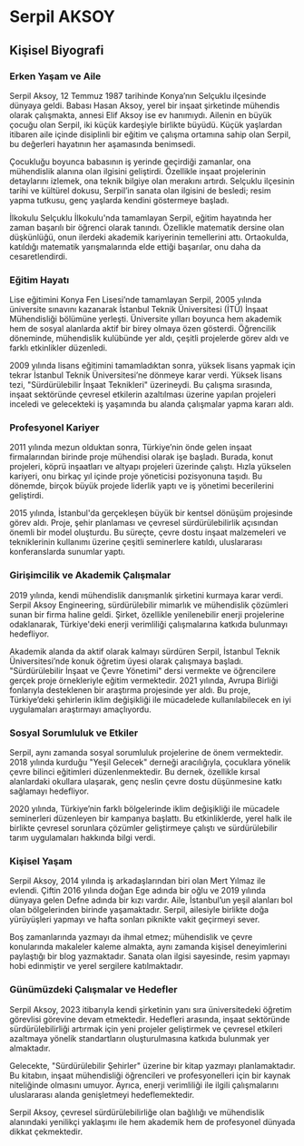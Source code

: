 # Serpil AKSOY

## Kişisel Biyografi

### Erken Yaşam ve Aile

Serpil Aksoy, 12 Temmuz 1987 tarihinde Konya’nın Selçuklu ilçesinde dünyaya geldi. Babası Hasan Aksoy, yerel bir inşaat şirketinde mühendis olarak çalışmakta, annesi Elif Aksoy ise ev hanımıydı. Ailenin en büyük çocuğu olan Serpil, iki küçük kardeşiyle birlikte büyüdü. Küçük yaşlardan itibaren aile içinde disiplinli bir eğitim ve çalışma ortamına sahip olan Serpil, bu değerleri hayatının her aşamasında benimsedi.

Çocukluğu boyunca babasının iş yerinde geçirdiği zamanlar, ona mühendislik alanına olan ilgisini geliştirdi. Özellikle inşaat projelerinin detaylarını izlemek, ona teknik bilgiye olan merakını artırdı. Selçuklu ilçesinin tarihi ve kültürel dokusu, Serpil’in sanata olan ilgisini de besledi; resim yapma tutkusu, genç yaşlarda kendini göstermeye başladı.

İlkokulu Selçuklu İlkokulu'nda tamamlayan Serpil, eğitim hayatında her zaman başarılı bir öğrenci olarak tanındı. Özellikle matematik dersine olan düşkünlüğü, onun ilerdeki akademik kariyerinin temellerini attı. Ortaokulda, katıldığı matematik yarışmalarında elde ettiği başarılar, onu daha da cesaretlendirdi.

### Eğitim Hayatı

Lise eğitimini Konya Fen Lisesi’nde tamamlayan Serpil, 2005 yılında üniversite sınavını kazanarak İstanbul Teknik Üniversitesi (İTÜ) İnşaat Mühendisliği bölümüne yerleşti. Üniversite yılları boyunca hem akademik hem de sosyal alanlarda aktif bir birey olmaya özen gösterdi. Öğrencilik döneminde, mühendislik kulübünde yer aldı, çeşitli projelerde görev aldı ve farklı etkinlikler düzenledi.

2009 yılında lisans eğitimini tamamladıktan sonra, yüksek lisans yapmak için tekrar İstanbul Teknik Üniversitesi’ne dönmeye karar verdi. Yüksek lisans tezi, "Sürdürülebilir İnşaat Teknikleri" üzerineydi. Bu çalışma sırasında, inşaat sektöründe çevresel etkilerin azaltılması üzerine yapılan projeleri inceledi ve gelecekteki iş yaşamında bu alanda çalışmalar yapma kararı aldı.

### Profesyonel Kariyer

2011 yılında mezun olduktan sonra, Türkiye’nin önde gelen inşaat firmalarından birinde proje mühendisi olarak işe başladı. Burada, konut projeleri, köprü inşaatları ve altyapı projeleri üzerinde çalıştı. Hızla yükselen kariyeri, onu birkaç yıl içinde proje yöneticisi pozisyonuna taşıdı. Bu dönemde, birçok büyük projede liderlik yaptı ve iş yönetimi becerilerini geliştirdi.

2015 yılında, İstanbul'da gerçekleşen büyük bir kentsel dönüşüm projesinde görev aldı. Proje, şehir planlaması ve çevresel sürdürülebilirlik açısından önemli bir model oluşturdu. Bu süreçte, çevre dostu inşaat malzemeleri ve tekniklerinin kullanımı üzerine çeşitli seminerlere katıldı, uluslararası konferanslarda sunumlar yaptı.

### Girişimcilik ve Akademik Çalışmalar

2019 yılında, kendi mühendislik danışmanlık şirketini kurmaya karar verdi. Serpil Aksoy Engineering, sürdürülebilir mimarlık ve mühendislik çözümleri sunan bir firma haline geldi. Şirket, özellikle yenilenebilir enerji projelerine odaklanarak, Türkiye'deki enerji verimliliği çalışmalarına katkıda bulunmayı hedefliyor.

Akademik alanda da aktif olarak kalmayı sürdüren Serpil, İstanbul Teknik Üniversitesi’nde konuk öğretim üyesi olarak çalışmaya başladı. "Sürdürülebilir İnşaat ve Çevre Yönetimi" dersi vermekte ve öğrencilere gerçek proje örnekleriyle eğitim vermektedir. 2021 yılında, Avrupa Birliği fonlarıyla desteklenen bir araştırma projesinde yer aldı. Bu proje, Türkiye’deki şehirlerin iklim değişikliği ile mücadelede kullanılabilecek en iyi uygulamaları araştırmayı amaçlıyordu.

### Sosyal Sorumluluk ve Etkiler

Serpil, aynı zamanda sosyal sorumluluk projelerine de önem vermektedir. 2018 yılında kurduğu "Yeşil Gelecek" derneği aracılığıyla, çocuklara yönelik çevre bilinci eğitimleri düzenlenmektedir. Bu dernek, özellikle kırsal alanlardaki okullara ulaşarak, genç neslin çevre dostu düşünmesine katkı sağlamayı hedefliyor.

2020 yılında, Türkiye’nin farklı bölgelerinde iklim değişikliği ile mücadele seminerleri düzenleyen bir kampanya başlattı. Bu etkinliklerde, yerel halk ile birlikte çevresel sorunlara çözümler geliştirmeye çalıştı ve sürdürülebilir tarım uygulamaları hakkında bilgi verdi.

### Kişisel Yaşam

Serpil Aksoy, 2014 yılında iş arkadaşlarından biri olan Mert Yılmaz ile evlendi. Çiftin 2016 yılında doğan Ege adında bir oğlu ve 2019 yılında dünyaya gelen Defne adında bir kızı vardır. Aile, İstanbul’un yeşil alanları bol olan bölgelerinden birinde yaşamaktadır. Serpil, ailesiyle birlikte doğa yürüyüşleri yapmayı ve hafta sonları piknikte vakit geçirmeyi sever.

Boş zamanlarında yazmayı da ihmal etmez; mühendislik ve çevre konularında makaleler kaleme almakta, aynı zamanda kişisel deneyimlerini paylaştığı bir blog yazmaktadır. Sanata olan ilgisi sayesinde, resim yapmayı hobi edinmiştir ve yerel sergilere katılmaktadır.

### Günümüzdeki Çalışmalar ve Hedefler

Serpil Aksoy, 2023 itibarıyla kendi şirketinin yanı sıra üniversitedeki öğretim görevlisi görevine devam etmektedir. Hedefleri arasında, inşaat sektöründe sürdürülebilirliği artırmak için yeni projeler geliştirmek ve çevresel etkileri azaltmaya yönelik standartların oluşturulmasına katkıda bulunmak yer almaktadır.

Gelecekte, "Sürdürülebilir Şehirler" üzerine bir kitap yazmayı planlamaktadır. Bu kitabın, inşaat mühendisliği öğrencileri ve profesyonelleri için bir kaynak niteliğinde olmasını umuyor. Ayrıca, enerji verimliliği ile ilgili çalışmalarını uluslararası alanda genişletmeyi hedeflemektedir.

Serpil Aksoy, çevresel sürdürülebilirliğe olan bağlılığı ve mühendislik alanındaki yenilikçi yaklaşımı ile hem akademik hem de profesyonel dünyada dikkat çekmektedir.